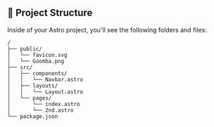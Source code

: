 ## 🚀 Project Structure

Inside of your Astro project, you'll see the following folders and files:

```
/
├── public/
│   └── favicon.svg
│   └── Goomba.png
├── src/
│   ├── components/
│   │   └── Navbar.astro
│   ├── layouts/
│   │   └── Layout.astro
│   └── pages/
│       └── index.astro
│       └── 2nd.astro
└── package.json
```
